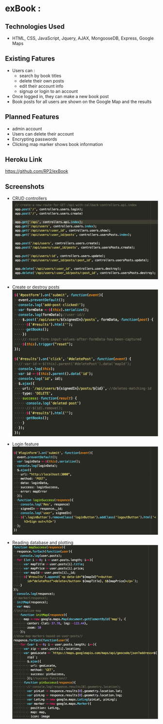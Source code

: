# exBook :

## Technologies Used

- HTML, CSS, JavaScript, Jquery, AJAX, MongooseDB, Express, Google Maps

## Existing Fatures

- Users can :
  * search by book titles
  * delete their own posts
  * edit their account info
  * signup or login to an account
- Once logged in, they can make a new book post
- Book posts for all users are shown on the Google Map and the results


## Planned Features

- admin account
- Users can delete their account
- Encrypting passwords
- Clicking map marker shows book information

## Heroku Link

https://github.com/RP2/exBook

## Screenshots

- CRUD controllers
![alt text](/deliverables/controller.png)

- Create or destroy posts
![alt text](/deliverables/create-destroy-posts.png)

- Login feature
![alt text](/deliverables/login.png)

- Reading database and plotting
![alt text](/deliverables/map-points.png)
